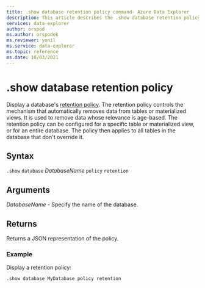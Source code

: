 ```yaml
---
title: .show database retention policy command- Azure Data Explorer
description: This article describes the .show database retention policy command in Azure Data Explorer.
services: data-explorer
author: orspod
ms.author: orspodek
ms.reviewer: yonil
ms.service: data-explorer
ms.topic: reference
ms.date: 10/03/2021
---
```

# .show database retention policy

Display a database's [retention policy](retentionpolicy.md). The retention policy controls the mechanism that automatically removes data from tables or materialized views. It is used to remove data whose relevance is age-based. The retention policy can be configured for a specific table or materialized view, or for an entire database. The policy then applies to all tables in the database that don't override it.
 

## Syntax

`.show` `database` *DatabaseName* `policy` `retention` 

## Arguments

*DatabaseName* - Specify the name of the database.

## Returns

Returns a JSON representation of the policy.

### Example

Display a retention policy:

```kusto
.show database MyDatabase policy retention 
```
